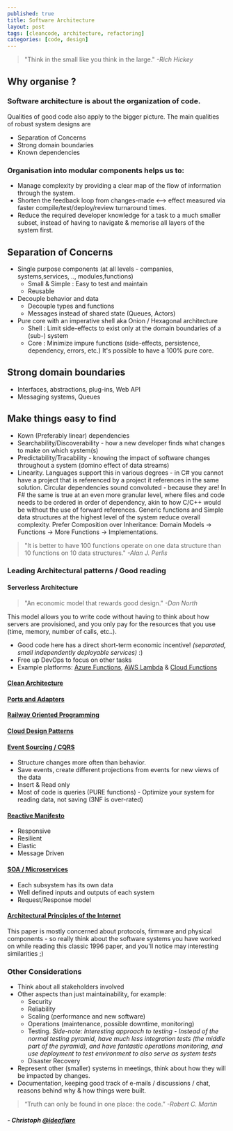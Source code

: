 ```yaml
---
published: true
title: Software Architecture
layout: post
tags: [cleancode, architecture, refactoring]
categories: [code, design]
---
```

> "Think in the small like you think in the large." _-Rich Hickey_

## Why organise ?

### Software architecture is about the organization of code.
Qualities of good code also apply to the bigger picture. The main qualities of robust system designs are
 * Separation of Concerns
 * Strong domain boundaries
 * Known dependencies

### Organisation into modular components helps us to:
 * Manage complexity by providing a clear map of the flow of information through the system.
 * Shorten the feedback loop from changes-made <--> effect measured via faster compile/test/deploy/review turnaround times.
 * Reduce the required developer knowledge for a task to a much smaller subset, instead of having to navigate & memorise all layers of the system first.

## Separation of Concerns
 * Single purpose components (at all levels - companies, systems,services, .., modules,functions)
   * Small &amp; Simple : Easy to test and maintain
   * Reusable
 * Decouple behavior and data
   * Decouple types and functions
   * Messages instead of shared state (Queues, Actors)
 * Pure core with an imperative shell aka Onion / Hexagonal architecture
   * Shell : Limit side-effects to exist only at the domain boundaries of a (sub-) system
   * Core : Minimize impure functions (side-effects, persistence, dependency, errors, etc.) It's possible to have a 100% pure core.

## Strong domain boundaries
 * Interfaces, abstractions, plug-ins, Web API
 * Messaging systems, Queues
 
## Make things easy to find
 * Kown (Preferably linear) dependencies
 * Searchability/Discoverability - how a new developer finds what changes to make on which system(s)
 * Predictability/Tracability - knowing the impact of software changes throughout a system (domino effect of data streams)
 * Linearity. Languages support this in various degrees - in C# you cannot have a project that is referenced by a project it references in the same solution. Circular dependencies sound convoluted - because they are! In F# the same is true at an even more granular level, where files and code needs to be ordered in order of dependency, akin to how C/C++ would be without the use of forward references. Generic functions and Simple data structures at the highest level of the system reduce overall complexity. Prefer Composition over Inheritance: Domain Models -&gt; Functions -&gt; More Functions -&gt; Implementations.
> "It is better to have 100 functions operate on one data structure than 10 functions on 10 data structures." _-Alan J. Perlis_

### Leading Architectural patterns / Good reading

#### Serverless Architecture
> "An economic model that rewards good design." _-Dan North_

This model allows you to write code without having to think about how servers are provisioned, and you only pay for the resources that you use (time, memory, number of calls, etc..).
 * Good code here has a direct short-term economic incentive! _(separated, small independently deployable services)_ :)
 * Free up DevOps to focus on other tasks
 * Example platforms: [Azure Functions](https://azure.microsoft.com/en-us/services/functions/), [AWS Lambda](https://aws.amazon.com/lambda/) & [Cloud Functions](https://cloud.google.com/functions/)

#### [Clean Architecture](https://8thlight.com/blog/uncle-bob/2012/08/13/the-clean-architecture.html)
#### [Ports and Adapters](http://blog.ploeh.dk/2016/03/18/functional-architecture-is-ports-and-adapters/)
#### [Railway Oriented Programming](https://fsharpforfunandprofit.com/rop/)
#### [Cloud Design Patterns](https://docs.microsoft.com/en-us/azure/architecture/patterns/)

#### [Event Sourcing / CQRS](http://cqrs.nu/Faq)
 * Structure changes more often than behavior.
 * Save events, create different projections from events for new views of the data
 * Insert &amp; Read only
 * Most of code is queries (PURE functions) - Optimize your system for reading data, not saving (3NF is over-rated)
 
#### [Reactive Manifesto](http://www.reactivemanifesto.org/)
 * Responsive
 * Resilient
 * Elastic
 * Message Driven
 
#### [SOA / Microservices](https://www.youtube.com/watch?v=CZ3wIuvmHeM)
 * Each subsystem has its own data
 * Well defined inputs and outputs of each system
 * Request/Response model
 
#### [Architectural Principles of the Internet](https://www.ietf.org/rfc/rfc1958.txt)
This paper is mostly concerned about protocols, firmware and physical components - so really think about the software systems you have worked on while reading this classic 1996 paper, and you'll notice may interesting similarities ;)

### Other Considerations
 * Think about all stakeholders involved
 * Other aspects than just maintainability, for example:
   * Security
   * Reliability
   * Scaling (performance and new software)
   * Operations (maintenance, possible downtime, monitoring)
   * Testing. *Side-note: Interesting approach to testing - Instead of the normal testing pyramid, have much less integration tests (the middle part of the pyramid), and have fantastic operations monitoring, and use deployment to test environment to also serve as system tests*
   * Disaster Recovery 
 * Represent other (smaller) systems in meetings, think about how they will be impacted by changes.
 * Documentation, keeping good track of e-mails / discussions / chat, reasons behind why & how things were built.

> “Truth can only be found in one place: the code.” _-Robert C. Martin_

##### - Christoph [@ideaflare](https://twitter.com/ideaflare)

